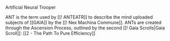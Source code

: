 Artificial Neural Trooper

ANT is the term used by [[! ANTEATR]] to describe the mind uploaded subjects of [[GAIA]] by the [[! Nex Machina Commune]]. ANTs are created through the Ascension Process, outlined by the second [[! Gaia Scrolls|Gaia Scroll]]: [[2 - The Path To Pure Efficiency]]